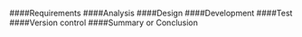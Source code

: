 ####Requirements
####Analysis
####Design
####Development
####Test 
####Version control
####Summary or Conclusion